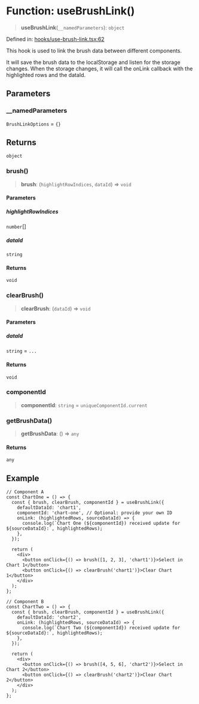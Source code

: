 # Function: useBrushLink()

> **useBrushLink**(`__namedParameters`): `object`

Defined in: [hooks/use-brush-link.tsx:62](https://github.com/GeoDaCenter/openassistant/blob/f1f258826ab8e671a18170ebc60cc2939607e736/packages/common/src/hooks/use-brush-link.tsx#L62)

This hook is used to link the brush data between different components.

It will save the brush data to the localStorage and listen for the storage changes.
When the storage changes, it will call the onLink callback with the highlighted rows and the dataId.

## Parameters

### \_\_namedParameters

`BrushLinkOptions` = `{}`

## Returns

`object`

### brush()

> **brush**: (`highlightRowIndices`, `dataId`) => `void`

#### Parameters

##### highlightRowIndices

`number`[]

##### dataId

`string`

#### Returns

`void`

### clearBrush()

> **clearBrush**: (`dataId`) => `void`

#### Parameters

##### dataId

`string` = `...`

#### Returns

`void`

### componentId

> **componentId**: `string` = `uniqueComponentId.current`

### getBrushData()

> **getBrushData**: () => `any`

#### Returns

`any`

## Example

```tsx
// Component A
const ChartOne = () => {
  const { brush, clearBrush, componentId } = useBrushLink({
    defaultDataId: 'chart1',
    componentId: 'chart-one', // Optional: provide your own ID
    onLink: (highlightedRows, sourceDataId) => {
      console.log(`Chart One (${componentId}) received update for ${sourceDataId}:`, highlightedRows);
    },
  });

  return (
    <div>
      <button onClick={() => brush([1, 2, 3], 'chart1')}>Select in Chart 1</button>
      <button onClick={() => clearBrush('chart1')}>Clear Chart 1</button>
    </div>
  );
};

// Component B
const ChartTwo = () => {
  const { brush, clearBrush, componentId } = useBrushLink({
    defaultDataId: 'chart2',
    onLink: (highlightedRows, sourceDataId) => {
      console.log(`Chart Two (${componentId}) received update for ${sourceDataId}:`, highlightedRows);
    },
  });

  return (
    <div>
      <button onClick={() => brush([4, 5, 6], 'chart2')}>Select in Chart 2</button>
      <button onClick={() => clearBrush('chart2')}>Clear Chart 2</button>
    </div>
  );
};
```
